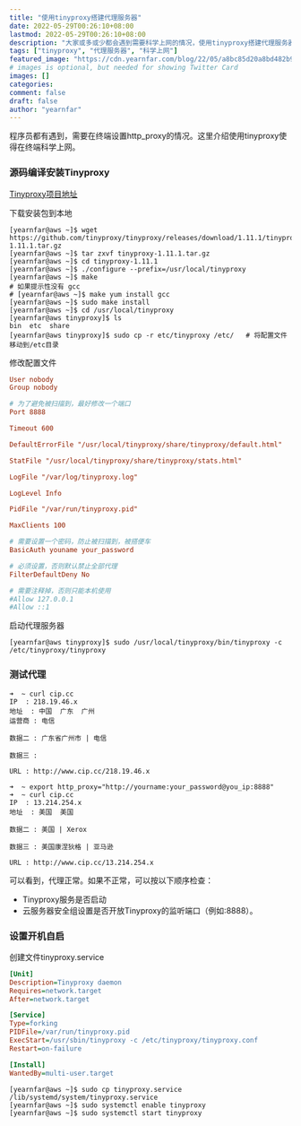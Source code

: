 ```yaml
---
title: "使用tinyproxy搭建代理服务器"
date: 2022-05-29T00:26:10+08:00
lastmod: 2022-05-29T00:26:10+08:00
description: "大家或多或少都会遇到需要科学上网的情况，使用tinyproxy搭建代理服务器，可以解决科学上网问题"
tags: ["tinyproxy", "代理服务器", "科学上网"]
featured_image: "https://cdn.yearnfar.com/blog/22/05/a8bc85d20a8bd482b9f2f973378f170b.jpg"
# images is optional, but needed for showing Twitter Card
images: []
categories:
comment: false
draft: false
author: "yearnfar"
---
```


程序员都有遇到，需要在终端设置http_proxy的情况。这里介绍使用tinyproxy使得在终端科学上网。

### 源码编译安装Tinyproxy

[Tinyproxy项目地址](https://github.com/tinyproxy/tinyproxy)

下载安装包到本地

```shell
[yearnfar@aws ~]$ wget https://github.com/tinyproxy/tinyproxy/releases/download/1.11.1/tinyproxy-1.11.1.tar.gz
[yearnfar@aws ~]$ tar zxvf tinyproxy-1.11.1.tar.gz
[yearnfar@aws ~]$ cd tinyproxy-1.11.1
[yearnfar@aws ~]$ ./configure --prefix=/usr/local/tinyproxy
[yearnfar@aws ~]$ make
# 如果提示性没有 gcc
# [yearnfar@aws ~]$ make yum install gcc
[yearnfar@aws ~]$ sudo make install
[yearnfar@aws ~]$ cd /usr/local/tinyproxy
[yearnfar@aws tinyproxy]$ ls
bin  etc  share
[yearnfar@aws tinyproxy]$ sudo cp -r etc/tinyproxy /etc/   # 将配置文件移动到/etc目录
```

修改配置文件

```ini
User nobody
Group nobody

# 为了避免被扫描到，最好修改一个端口
Port 8888   

Timeout 600

DefaultErrorFile "/usr/local/tinyproxy/share/tinyproxy/default.html"

StatFile "/usr/local/tinyproxy/share/tinyproxy/stats.html"

LogFile "/var/log/tinyproxy.log"

LogLevel Info

PidFile "/var/run/tinyproxy.pid"

MaxClients 100

# 需要设置一个密码，防止被扫描到，被搭便车
BasicAuth youname your_password

# 必须设置，否则默认禁止全部代理
FilterDefaultDeny No

# 需要注释掉，否则只能本机使用
#Allow 127.0.0.1
#Allow ::1
```

启动代理服务器

```shell
[yearnfar@aws tinyproxy]$ sudo /usr/local/tinyproxy/bin/tinyproxy -c /etc/tinyproxy/tinyproxy
```

### 测试代理

```shell
➜  ~ curl cip.cc
IP	: 218.19.46.x
地址	: 中国  广东  广州
运营商	: 电信

数据二	: 广东省广州市 | 电信

数据三	:

URL	: http://www.cip.cc/218.19.46.x

➜  ~ export http_proxy="http://yourname:your_password@you_ip:8888"
➜  ~ curl cip.cc
IP	: 13.214.254.x
地址	: 美国  美国

数据二	: 美国 | Xerox

数据三	: 美国康涅狄格 | 亚马逊

URL	: http://www.cip.cc/13.214.254.x
```

可以看到，代理正常。如果不正常，可以按以下顺序检查：

- Tinyproxy服务是否启动
- 云服务器安全组设置是否开放Tinyproxy的监听端口（例如:8888）。

### 设置开机自启

创建文件tinyproxy.service

```ini
[Unit]
Description=Tinyproxy daemon
Requires=network.target
After=network.target

[Service]
Type=forking
PIDFile=/var/run/tinyproxy.pid
ExecStart=/usr/sbin/tinyproxy -c /etc/tinyproxy/tinyproxy.conf
Restart=on-failure

[Install]
WantedBy=multi-user.target
```

```
[yearnfar@aws ~]$ sudo cp tinyproxy.service  /lib/systemd/system/tinyproxy.service
[yearnfar@aws ~]$ sudo systemctl enable tinyproxy
[yearnfar@aws ~]$ sudo systemctl start tinyproxy
```



